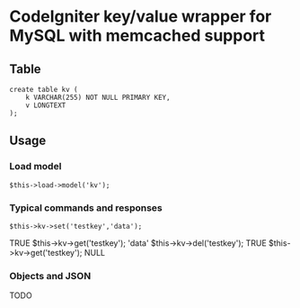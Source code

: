 # CodeIgniter key/value wrapper for MySQL with memcached support

## Table

	create table kv (
		k VARCHAR(255) NOT NULL PRIMARY KEY,
		v LONGTEXT
	);

## Usage

### Load model
	$this->load->model('kv');

### Typical commands and responses
	$this->kv->set('testkey','data');
TRUE
	$this->kv->get('testkey');
'data'
	$this->kv->del('testkey');
TRUE
	$this->kv->get('testkey');
NULL

### Objects and JSON

TODO

